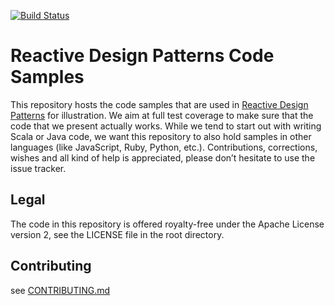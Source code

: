 [![Build Status](https://travis-ci.org/ReactiveDesignPatterns/CodeSamples.svg?branch=master)](https://travis-ci.org/ReactiveDesignPatterns/CodeSamples)

# Reactive Design Patterns Code Samples

This repository hosts the code samples that are used in [Reactive Design Patterns](https://www.manning.com/books/reactive-design-patterns) for illustration. We aim at full test coverage to make sure that the code that we present actually works. While we tend to start out with writing Scala or Java code, we want this repository to also hold samples in other languages (like JavaScript, Ruby, Python, etc.). Contributions, corrections, wishes and all kind of help is appreciated, please don’t hesitate to use the issue tracker.

## Legal

The code in this repository is offered royalty-free under the Apache License version 2, see the LICENSE file in the root directory. 

## Contributing

see [CONTRIBUTING.md](CONTRIBUTING.md)
